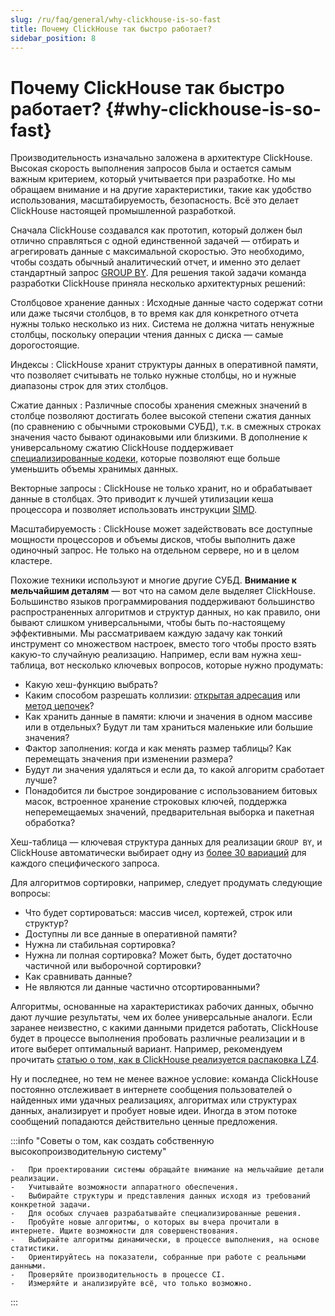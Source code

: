 ```yaml
---
slug: /ru/faq/general/why-clickhouse-is-so-fast
title: Почему ClickHouse так быстро работает?
sidebar_position: 8
---
```


#  Почему ClickHouse так быстро работает? {#why-clickhouse-is-so-fast}

Производительность изначально заложена в архитектуре ClickHouse. Высокая скорость выполнения запросов была и остается самым важным критерием, который учитывается при разработке. Но мы обращаем внимание и на другие характеристики, такие как удобство использования, масштабируемость, безопасность. Всё это делает ClickHouse настоящей промышленной разработкой.

Сначала ClickHouse создавался как прототип, который должен был отлично справляться с одной единственной задачей — отбирать и агрегировать данные с максимальной скоростью. Это необходимо, чтобы создать обычный аналитический отчет, и именно это делает стандартный запрос [GROUP BY](../../sql-reference/statements/select/group-by.md). Для решения такой задачи команда разработки ClickHouse приняла несколько архитектурных решений:

Столбцовое хранение данных
:   Исходные данные часто содержат сотни или даже тысячи столбцов, в то время как для конкретного отчета нужны только несколько из них. Система не должна читать ненужные столбцы, поскольку операции чтения данных с диска — самые дорогостоящие.

Индексы
:   ClickHouse хранит структуры данных в оперативной памяти, что позволяет считывать не только нужные столбцы, но и нужные диапазоны строк для этих столбцов.

Сжатие данных
:   Различные способы хранения смежных значений в столбце позволяют достигать более высокой степени сжатия данных (по сравнению с обычными строковыми СУБД), т.к. в смежных строках значения часто бывают одинаковыми или близкими. В дополнение к универсальному сжатию ClickHouse поддерживает [специализированные кодеки](../../sql-reference/statements/create/table.md#create-query-specialized-codecs), которые позволяют еще больше уменьшить объемы хранимых данных.

Векторные запросы
:   ClickHouse не только хранит, но и обрабатывает данные в столбцах. Это приводит к лучшей утилизации кеша процессора и позволяет использовать инструкции [SIMD](https://en.wikipedia.org/wiki/SIMD).

Масштабируемость
:   ClickHouse может задействовать все доступные мощности процессоров и объемы дисков, чтобы выполнить даже одиночный запрос. Не только на отдельном сервере, но и в целом кластере.

Похожие техники используют и многие другие СУБД. **Внимание к мельчайшим деталям** — вот что на самом деле выделяет ClickHouse. Большинство языков программирования поддерживают большинство распространенных алгоритмов и структур данных, но как правило, они бывают слишком универсальными, чтобы быть по-настоящему эффективными. Мы рассматриваем каждую задачу как тонкий инструмент со множеством настроек, вместо того чтобы просто взять какую-то случайную реализацию. Например, если вам нужна хеш-таблица, вот несколько ключевых вопросов, которые нужно продумать:

-   Какую хеш-функцию выбрать?
-   Каким способом разрешать коллизии: [открытая адресация](https://en.wikipedia.org/wiki/Open_addressing) или [метод цепочек](https://en.wikipedia.org/wiki/Hash_table#Separate_chaining)?
-   Как хранить данные в памяти: ключи и значения в одном массиве или в отдельных? Будут ли там храниться маленькие или большие значения?
-   Фактор заполнения: когда и как менять размер таблицы? Как перемещать значения при изменении размера?
-   Будут ли значения удаляться и если да, то какой алгоритм сработает лучше?
-   Понадобится ли быстрое зондирование с использованием битовых масок, встроенное хранение строковых ключей, поддержка неперемещаемых значений, предварительная выборка и пакетная обработка?

Хеш-таблица — ключевая структура данных для реализации `GROUP BY`, и ClickHouse автоматически выбирает одну из [более 30 вариаций](https://github.com/ClickHouse/ClickHouse/blob/master/src/Interpreters/Aggregator.h) для каждого специфического запроса.

Для алгоритмов сортировки, например, следует продумать следующие вопросы:

-   Что будет сортироваться: массив чисел, кортежей, строк или структур?
-   Доступны ли все данные в оперативной памяти?
-   Нужна ли стабильная сортировка?
-   Нужна ли полная сортировка? Может быть, будет достаточно частичной или выборочной сортировки?
-   Как сравнивать данные?
-   Не являются ли данные частично отсортированными?

Алгоритмы, основанные на характеристиках рабочих данных, обычно дают лучшие результаты, чем их более универсальные аналоги. Если заранее неизвестно, с какими данными придется работать, ClickHouse будет в процессе выполнения пробовать различные реализации и в итоге выберет оптимальный вариант. Например, рекомендуем прочитать [статью о том, как в ClickHouse реализуется распаковка LZ4](https://habr.com/en/company/yandex/blog/457612/).

Ну и последнее, но тем не менее важное условие: команда ClickHouse постоянно отслеживает в интернете сообщения пользователей о найденных ими удачных реализациях, алгоритмах или структурах данных, анализирует и пробует новые идеи. Иногда в этом потоке сообщений попадаются действительно ценные предложения.

:::info "Советы о том, как создать собственную высокопроизводительную систему"


    -   При проектировании системы обращайте внимание на мельчайшие детали реализации.
    -   Учитывайте возможности аппаратного обеспечения.
    -   Выбирайте структуры и представления данных исходя из требований конкретной задачи.
    -   Для особых случаев разрабатывайте специализированные решения.
    -   Пробуйте новые алгоритмы, о которых вы вчера прочитали в интернете. Ищите возможности для совершенствования.
    -   Выбирайте алгоритмы динамически, в процессе выполнения, на основе статистики.
    -   Ориентируйтесь на показатели, собранные при работе с реальными данными.
    -   Проверяйте производительность в процессе CI.
    -   Измеряйте и анализируйте всё, что только возможно.
:::
